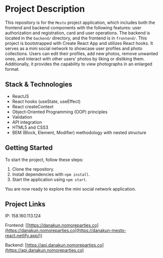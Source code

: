 # Project Description

This repository is for the `Mesto` project application, which includes both the frontend and backend components with the following features: user authorization and registration, card and user operations. The backend is located in the `backend/` directory, and the frontend is in `frontend/`.
This project is bootstrapped with Create React App and utilizes React hooks. It serves as a mini social network to showcase user profiles and photo collections. Users can edit their profiles, add new photos, remove unwanted ones, and interact with other users' photos by liking or disliking them. Additionally, it provides the capability to view photographs in an enlarged format.

## Stack & Technologies

- ReactJS
- React hooks (useState, useEffect)
- React createContext
- Object-Oriented Programming (OOP) principles
- Validation
- API integration
- HTML5 and CSS3
- BEM (Block, Element, Modifier) methodology with nested structure

## Getting Started

To start the project, follow these steps:

1. Clone the repository.
2. Install dependencies with `npm install`.
3. Start the application using `npm start`.

You are now ready to explore the mini social network application.

## Project Links

IP: 158.160.113.124

Frontend: [[https://danakun.nomoreparties.co](https://danakun.nomoreparties.co](https://danakun-mesto-react.netlify.app/))

Backend: [https://api.danakun.nomoreparties.co](https://api.danakun.nomoreparties.co)


